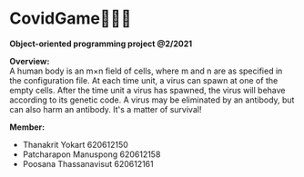 # CovidGame🦠😷🤧
**Object-oriented programming project @2/2021**

**Overview:**\
A human body is an m×n field of cells, where m and n are as specified in the configuration file.  At each time unit, a virus can spawn at one of the empty cells.  After the time unit a virus has spawned, the virus will behave according to its genetic code.  A virus may be eliminated by an antibody, but can also harm an antibody.  It's a matter of survival!

**Member:**
- Thanakrit Yokart 620612150
- Patcharapon Manuspong 620612158
- Poosana Thassanavisut 620612161
